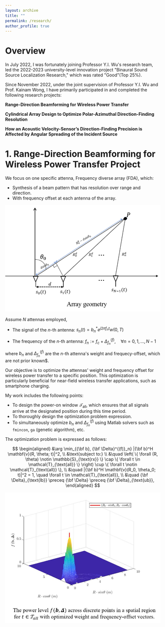 ```yaml
---
layout: archive
title: ""
permalink: /research/
author_profile: true
---
```



# Overview

In July 2022, I was fortunately joining Professor Y.I. Wu's research team, led the 2022-2023 university-level innovation project "Binaural Sound Source Localization Research," which was rated "Good"(Top 25%).

Since November 2022, under the joint supervision of Professor Y.I. Wu and Prof. Kainam Wong, I have primarily participated in and completed the following research projects:

**Range-Direction Beamforming for Wireless Power Transfer**

**Cylindrical Array Design to Optimize Polar-Azimuthal Direction-Finding Resolution**

**How an Acoustic Velocity-Sensor’s Direction-Finding Precision is Affected by Angular Spreading of the Incident Source**

# 1. Range-Direction Beamforming for Wireless Power Transfer Project

We focus on one specific attenna, Frequency diverse array (FDA), which:
* Synthesis of a beam pattern that has resolution over range and direction.
* With frequency offset at each antenna of the array.

![geometry](wpt-geometry.png)

Assume $N$ attennas employed,

- The signal of the $n$-th antenna: $s_n(t) = b_n^* e^{j2\pi f_n t} w(0, T)$

- The frequency of the $n$-th antenna: $f_n := f_c + \Delta_{f_n}^{(f)}, \quad \forall n = 0, 1, \ldots, N-1$

where $b_n$ and $\Delta_{f_n}^{(f)}$ are the $n$-th attenna's weight and frequecy-offset, which are not prior known$.

Our objective is to optimize the attennas' weight and frequency offset for wireless power transfer to a specific position. This optimization is particularly beneficial for near-field wireless transfer applications, such as smartphone charging.

My work includes the following points:

* To design the power-on window $\mathcal{T}_{\text{all}}$, which ensures that all signals arrive at the designated position during this time period.
* To thoroughly design the optimization problem expression.
* To simultaneously optimize $b_n$ and $\Delta_{f_n}^{(f)}$ using Matlab solvers such as `fmincon`, `ga` (genetic algorithm), etc.

The optimization problem is expressed as follows:

$$
\begin{aligned}
    &\arg \min_{{\bf b}, {\bf \Delta}^{(f)}_n} |{\bf b}^H \mathbf{v}(R, \theta; t)|^2, \\
    &\text{subject to:} \\
    &\quad \left( \{ \forall (R, \theta) \notin \mathbb{S}_{\text{rx}} \} \cap \{ \forall t \in \mathcal{T}_{\text{all}} \} \right) \cup \{ \forall t \notin \mathcal{T}_{\text{all}} \}, \\
    &\quad |{\bf b}^H \mathbf{v}(R_0, \theta_0; t)|^2 = 1, \quad \forall t \in \mathcal{T}_{\text{all}}, \\
    &\quad {\bf \Delta}_{\text{lb}} \preceq {\bf \Delta} \preceq {\bf \Delta}_{\text{ub}},
\end{aligned}
$$

![3D diagram](wpt-diagram.png)









